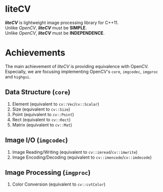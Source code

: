 # liteCV
**_liteCV_** is lightweight image processing library for C++11.  
Unlike _OpenCV_, **_liteCV_** must be **SIMPLE**.  
Unlike _OpenCV_, **_liteCV_** must be **INDEPENDENCE**.

# Achievements
The main achievement of *_liteCV_* is providing equivalence with OpenCV.  
Especially, we are focusing implementing OpenCV's `core`, `imgcodec`, `imgproc` and `highgui`.

## Data Structure (`core`)
1. Element (equivalent to `cv::Vec`/`cv::Scalar`)
2. Size (equivalent to `cv::Size`)
3. Point (equivalent to `cv::Point`)
4. Rect (equivalent to `cv::Rect`)
5. Matrix (equivalent to `cv::Mat`)

## Image I/O (`imgcodec`)
1. Image Reading/Writing (equivalent to `cv::imread`/`cv::imwrite`)
2. Image Encoding/Decoding (equivalent to `cv::imencode`/`cv::imdecode`)

## Image Processing (`imgproc`)
1. Color Conversion (equivalent to `cv::cvtColor`)
